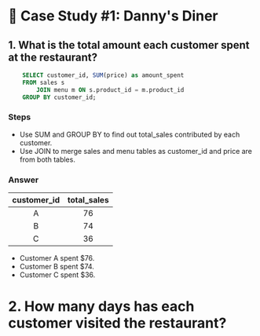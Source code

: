# 🍜 Case Study #1: Danny's Diner

## 1. What is the total amount each customer spent at the restaurant?

```SQL
    SELECT customer_id, SUM(price) as amount_spent
    FROM sales s
        JOIN menu m ON s.product_id = m.product_id
    GROUP BY customer_id;
```

### Steps

- Use SUM and GROUP BY to find out total_sales contributed by each customer.
- Use JOIN to merge sales and menu tables as customer_id and price are from both tables.

### Answer

|customer_id| total_sales|
|:---------:|:----------:|
|   A       |   76       |
|   B       |   74       |
|   C       |   36       |

- Customer A spent $76.
- Customer B spent $74.
- Customer C spent $36.

# 2. How many days has each customer visited the restaurant?
